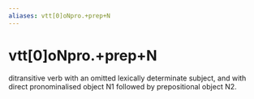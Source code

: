 ```yaml
---
aliases: vtt[0]oNpro.+prep+N
---
```

# vtt[0]oNpro.+prep+N

ditransitive verb with an omitted lexically determinate subject, and with direct pronominalised object N1 followed by prepositional object N2.
> 